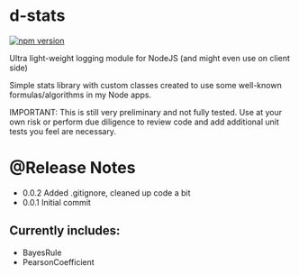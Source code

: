 # d-stats

[![npm version](https://badge.fury.io/js/D-Stats.svg)](https://badge.fury.io/js/D-Stats)

Ultra light-weight logging module for NodeJS (and might even use on client side)

Simple stats library with custom classes created to use some well-known formulas/algorithms in my Node apps.

IMPORTANT: This is still very preliminary and not fully tested. Use at your own risk or perform due diligence to review code and add additional unit tests you feel are necessary.

# @Release Notes
- 0.0.2 Added .gitignore, cleaned up code a bit
- 0.0.1 Initial commit

## Currently includes:

- BayesRule
- PearsonCoefficient
